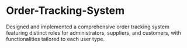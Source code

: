 # Order-Tracking-System
Designed and implemented a comprehensive order tracking system featuring distinct roles for administrators, suppliers, and customers, with functionalities tailored to each user type.
